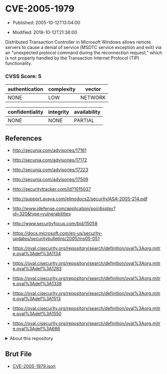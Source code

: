 # CVE-2005-1979

- Published: 2005-10-12T13:04:00

- Modified: 2018-10-12T21:36:00

Distributed Transaction Controller in Microsoft Windows allows remote servers to cause a denial of service (MSDTC service exception and exit) via an "unexpected protocol command during the reconnection request," which is not properly handled by the Transaction Internet Protocol (TIP) functionality.

### CVSS Score: **5**

| authentication | complexity | vector |
| --- | --- | --- |
| NONE | LOW | NETWORK |

| confidentiality | integrity | availability |
| --- | --- | --- |
| NONE | NONE | PARTIAL |

## References

* http://secunia.com/advisories/17161

* http://secunia.com/advisories/17172

* http://secunia.com/advisories/17223

* http://secunia.com/advisories/17509

* http://securitytracker.com/id?1015037

* http://support.avaya.com/elmodocs2/security/ASA-2005-214.pdf

* http://www.idefense.com/application/poi/display?id=320&type=vulnerabilities

* http://www.securityfocus.com/bid/15058

* https://docs.microsoft.com/en-us/security-updates/securitybulletins/2005/ms05-051

* https://oval.cisecurity.org/repository/search/definition/oval%3Aorg.mitre.oval%3Adef%3A1134

* https://oval.cisecurity.org/repository/search/definition/oval%3Aorg.mitre.oval%3Adef%3A1283

* https://oval.cisecurity.org/repository/search/definition/oval%3Aorg.mitre.oval%3Adef%3A1338

* https://oval.cisecurity.org/repository/search/definition/oval%3Aorg.mitre.oval%3Adef%3A1513

* https://oval.cisecurity.org/repository/search/definition/oval%3Aorg.mitre.oval%3Adef%3A1550

* https://oval.cisecurity.org/repository/search/definition/oval%3Aorg.mitre.oval%3Adef%3A686

<details>
<summary>About this repository</summary> 

  This repository is part of the project [Live Hack CVE](https://github.com/Live-Hack-CVE). Main website can be found [www.live-hack.org](https://www.live-hack.org) 
  
  Made by [Sn0wAlice](https://github.com/Sn0wAlice) for the people that care about security and need to have a feed of the latest CVEs. Hope you enjoy it, don't forget to star the repo and follow me on [Twitter](https://twitter.com/Sn0wAlice) and [Github](https://github.com/Sn0wAlice). And that is my [personnal website](https://www.alice-snow.me/)

  - [Home Page](https://github.com/Live-Hack-CVE)
  - [Framework](https://github.com/Live-Hack-CVE/cve-framework)
  - [CVE database](https://github.com/Live-Hack-CVE/full_database)
  - [Changelog](https://github.com/Live-Hack-CVE/Changelog)
</details>

## Brut File

* [CVE-2005-1979.json](https://raw.githubusercontent.com/Live-Hack-CVE/full_database/main/cves/2005/CVE-2005-1979.json)

